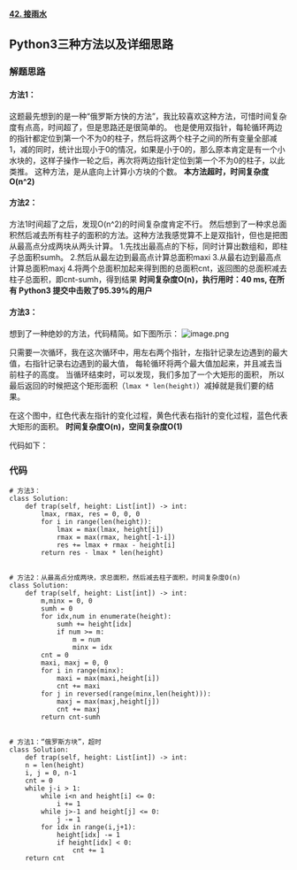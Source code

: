 **[42. 接雨水](https://leetcode-cn.com/problems/trapping-rain-water/)**

## Python3三种方法以及详细思路

### 解题思路
#### **方法1**：
这题最先想到的是一种“俄罗斯方快的方法”，我比较喜欢这种方法，可惜时间复杂度有点高，时间超了，但是思路还是很简单的。
也是使用双指针，每轮循环两边的指针都定位到第一个不为0的柱子，然后将这两个柱子之间的所有变量全部减1，减的同时，统计出现小于0的情况，如果是小于0的，那么原本肯定是有一个小水块的，这样子操作一轮之后，再次将两边指针定位到第一个不为0的柱子，以此类推。
这种方法，是从底向上计算小方块的个数。
**本方法超时，时间复杂度O(n^2)**


#### **方法2**：
方法1时间超了之后，发现O(n^2)的时间复杂度肯定不行。
然后想到了一种求总面积然后减去所有柱子的面积的方法。这种方法我感觉算不上是双指针，但也是把图从最高点分成两块从两头计算。
1.先找出最高点的下标，同时计算出数组和，即柱子总面积sumh。
2.然后从最左边到最高点计算总面积maxi
3.从最右边到最高点计算总面积maxj
4.将两个总面积加起来得到图的总面积cnt，返回图的总面积减去柱子总面积，即cnt-sumh，得到结果
**时间复杂度O(n)，执行用时：40 ms, 在所有 Python3 提交中击败了95.39%的用户**


#### **方法3**：
想到了一种绝妙的方法，代码精简。如下图所示：
![image.png](https://pic.leetcode-cn.com/cc55f27938a98aee639a9fca603041270f034bd457f215c45722969f3c6ddb51-image.png)

只需要一次循环，我在这次循环中，用左右两个指针，左指针记录左边遇到的最大值，右指针记录右边遇到的最大值，
每轮循环将两个最大值加起来，并且减去当前柱子的高度。
当循环结束时，可以发现，我们多加了一个大矩形的面积，
所以最后返回的时候把这个矩形面积（`lmax * len(height)`）减掉就是我们要的结果。

在这个图中，红色代表左指针的变化过程，黄色代表右指针的变化过程，蓝色代表大矩形的面积。
**时间复杂度O(n)，空间复杂度O(1)**


代码如下：

### 代码

```python3
# 方法3：
class Solution:
    def trap(self, height: List[int]) -> int:
        lmax, rmax, res = 0, 0, 0
        for i in range(len(height)):
            lmax = max(lmax, height[i])
            rmax = max(rmax, height[-1-i])
            res += lmax + rmax - height[i]
        return res - lmax * len(height)


# 方法2：从最高点分成两块，求总面积，然后减去柱子面积，时间复杂度O(n)
class Solution:
    def trap(self, height: List[int]) -> int:
        m,minx = 0, 0
        sumh = 0
        for idx,num in enumerate(height):
            sumh += height[idx]
            if num >= m:
                m = num
                minx = idx
        cnt = 0
        maxi, maxj = 0, 0
        for i in range(minx):
            maxi = max(maxi,height[i])
            cnt += maxi
        for j in reversed(range(minx,len(height))):
            maxj = max(maxj,height[j])
            cnt += maxj
        return cnt-sumh


# 方法1：“俄罗斯方块”，超时
class Solution:
    def trap(self, height: List[int]) -> int:  
    n = len(height)
    i, j = 0, n-1
    cnt = 0
    while j-i > 1:
        while i<n and height[i] <= 0:
            i += 1
        while j>-1 and height[j] <= 0:
            j -= 1
        for idx in range(i,j+1):
            height[idx] -= 1
            if height[idx] < 0:
                cnt += 1
    return cnt
```
